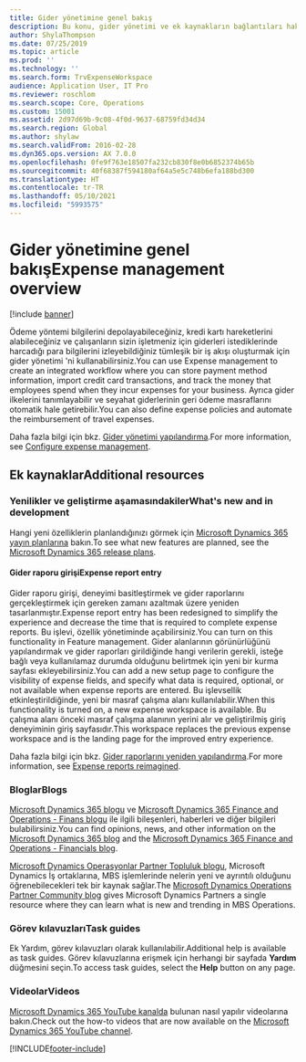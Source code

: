 ```yaml
---
title: Gider yönetimine genel bakış
description: Bu konu, gider yönetimi ve ek kaynakların bağlantıları hakkında genel bilgiler sağlar. Ödeme yöntemi bilgilerini depolayabileceğiniz, kredi kartı hareketlerini alabileceğiniz ve çalışanların sizin işletmeniz için giderleri istediklerinde harcadığı para bilgilerini izleyebildiğiniz tümleşik bir iş akışı oluşturmak için gider yönetimi 'ni kullanabilirsiniz.
author: ShylaThompson
ms.date: 07/25/2019
ms.topic: article
ms.prod: ''
ms.technology: ''
ms.search.form: TrvExpenseWorkspace
audience: Application User, IT Pro
ms.reviewer: roschlom
ms.search.scope: Core, Operations
ms.custom: 15001
ms.assetid: 2d97d69b-9c08-4f0d-9637-68759fd34d34
ms.search.region: Global
ms.author: shylaw
ms.search.validFrom: 2016-02-28
ms.dyn365.ops.version: AX 7.0.0
ms.openlocfilehash: 0fe9f763e18507fa232cb830f8e0b6852374b65b
ms.sourcegitcommit: 40f68387f594180af64a5e5c748b6efa188bd300
ms.translationtype: HT
ms.contentlocale: tr-TR
ms.lasthandoff: 05/10/2021
ms.locfileid: "5993575"
---
```

# <a name="expense-management-overview"></a><span data-ttu-id="0a6bb-104">Gider yönetimine genel bakış</span><span class="sxs-lookup"><span data-stu-id="0a6bb-104">Expense management overview</span></span>

[!include [banner](../includes/banner.md)]

<span data-ttu-id="0a6bb-105">Ödeme yöntemi bilgilerini depolayabileceğiniz, kredi kartı hareketlerini alabileceğiniz ve çalışanların sizin işletmeniz için giderleri istediklerinde harcadığı para bilgilerini izleyebildiğiniz tümleşik bir iş akışı oluşturmak için gider yönetimi 'ni kullanabilirsiniz.</span><span class="sxs-lookup"><span data-stu-id="0a6bb-105">You can use Expense management to create an integrated workflow where you can store payment method information, import credit card transactions, and track the money that employees spend when they incur expenses for your business.</span></span> <span data-ttu-id="0a6bb-106">Ayrıca gider ilkelerini tanımlayabilir ve seyahat giderlerinin geri ödeme masraflarını otomatik hale getirebilir.</span><span class="sxs-lookup"><span data-stu-id="0a6bb-106">You can also define expense policies and automate the reimbursement of travel expenses.</span></span>

<span data-ttu-id="0a6bb-107">Daha fazla bilgi için bkz. [Gider yönetimi yapılandırma](plan-expense-management.md).</span><span class="sxs-lookup"><span data-stu-id="0a6bb-107">For more information, see [Configure expense management](plan-expense-management.md).</span></span>

## <a name="additional-resources"></a><span data-ttu-id="0a6bb-108">Ek kaynaklar</span><span class="sxs-lookup"><span data-stu-id="0a6bb-108">Additional resources</span></span>

### <a name="whats-new-and-in-development"></a><span data-ttu-id="0a6bb-109">Yenilikler ve geliştirme aşamasındakiler</span><span class="sxs-lookup"><span data-stu-id="0a6bb-109">What's new and in development</span></span>

<span data-ttu-id="0a6bb-110">Hangi yeni özelliklerin planlandığınızı görmek için [Microsoft Dynamics 365 yayın planlarına](/dynamics365/release-plans/) bakın.</span><span class="sxs-lookup"><span data-stu-id="0a6bb-110">To see what new features are planned, see the [Microsoft Dynamics 365 release plans](/dynamics365/release-plans/).</span></span>

#### <a name="expense-report-entry"></a><span data-ttu-id="0a6bb-111">Gider raporu girişi</span><span class="sxs-lookup"><span data-stu-id="0a6bb-111">Expense report entry</span></span>

<span data-ttu-id="0a6bb-112">Gider raporu girişi, deneyimi basitleştirmek ve gider raporlarını gerçekleştirmek için gereken zamanı azaltmak üzere yeniden tasarlanmıştır.</span><span class="sxs-lookup"><span data-stu-id="0a6bb-112">Expense report entry has been redesigned to simplify the experience and decrease the time that is required to complete expense reports.</span></span> <span data-ttu-id="0a6bb-113">Bu işlevi, özellik yönetiminde açabilirsiniz.</span><span class="sxs-lookup"><span data-stu-id="0a6bb-113">You can turn on this functionality in Feature management.</span></span> <span data-ttu-id="0a6bb-114">Gider alanlarının görünürlüğünü yapılandırmak ve gider raporları girildiğinde hangi verilerin gerekli, isteğe bağlı veya kullanılamaz durumda olduğunu belirtmek için yeni bir kurma sayfası ekleyebilirsiniz.</span><span class="sxs-lookup"><span data-stu-id="0a6bb-114">You can add a new setup page to configure the visibility of expense fields, and specify what data is required, optional, or not available when expense reports are entered.</span></span> <span data-ttu-id="0a6bb-115">Bu işlevsellik etkinleştirildiğinde, yeni bir masraf çalışma alanı kullanılabilir.</span><span class="sxs-lookup"><span data-stu-id="0a6bb-115">When this functionality is turned on, a new expense workspace is available.</span></span> <span data-ttu-id="0a6bb-116">Bu çalışma alanı önceki masraf çalışma alanının yerini alır ve geliştirilmiş giriş deneyiminin giriş sayfasıdır.</span><span class="sxs-lookup"><span data-stu-id="0a6bb-116">This workspace replaces the previous expense workspace and is the landing page for the improved entry experience.</span></span>

<span data-ttu-id="0a6bb-117">Daha fazla bilgi için bkz. [Gider raporlarını yeniden yapılandırma](ExpenseWorkspaceNew.md).</span><span class="sxs-lookup"><span data-stu-id="0a6bb-117">For more information, see [Expense reports reimagined](ExpenseWorkspaceNew.md).</span></span>

### <a name="blogs"></a><span data-ttu-id="0a6bb-118">Bloglar</span><span class="sxs-lookup"><span data-stu-id="0a6bb-118">Blogs</span></span>

<span data-ttu-id="0a6bb-119">[Microsoft Dynamics 365 blogu](https://community.dynamics.com/b/msftdynamicsblog?c=Enterprise) ve [Microsoft Dynamics 365 Finance and Operations - Finans blogu](https://community.dynamics.com/365/financeandoperations/b/financials) ile ilgili bileşenleri, haberleri ve diğer bilgileri bulabilirsiniz.</span><span class="sxs-lookup"><span data-stu-id="0a6bb-119">You can find opinions, news, and other information on the [Microsoft Dynamics 365 blog](https://community.dynamics.com/b/msftdynamicsblog?c=Enterprise) and the [Microsoft Dynamics 365 Finance and Operations - Financials blog](https://community.dynamics.com/365/financeandoperations/b/financials).</span></span>

<span data-ttu-id="0a6bb-120">[Microsoft Dynamics Operasyonlar Partner Topluluk blogu](https://community.dynamics.com/partner/b/operationspartnercommunityblog), Microsoft Dynamics İş ortaklarına, MBS işlemlerinde nelerin yeni ve ayrıntılı olduğunu öğrenebilecekleri tek bir kaynak sağlar.</span><span class="sxs-lookup"><span data-stu-id="0a6bb-120">The [Microsoft Dynamics Operations Partner Community blog](https://community.dynamics.com/partner/b/operationspartnercommunityblog) gives Microsoft Dynamics Partners a single resource where they can learn what is new and trending in MBS Operations.</span></span>

### <a name="task-guides"></a><span data-ttu-id="0a6bb-121">Görev kılavuzları</span><span class="sxs-lookup"><span data-stu-id="0a6bb-121">Task guides</span></span>

<span data-ttu-id="0a6bb-122">Ek Yardım, görev kılavuzları olarak kullanılabilir.</span><span class="sxs-lookup"><span data-stu-id="0a6bb-122">Additional help is available as task guides.</span></span> <span data-ttu-id="0a6bb-123">Görev kılavuzlarına erişmek için herhangi bir sayfada **Yardım** düğmesini seçin.</span><span class="sxs-lookup"><span data-stu-id="0a6bb-123">To access task guides, select the **Help** button on any page.</span></span>

### <a name="videos"></a><span data-ttu-id="0a6bb-124">Videolar</span><span class="sxs-lookup"><span data-stu-id="0a6bb-124">Videos</span></span>

<span data-ttu-id="0a6bb-125">[Microsoft Dynamics 365 YouTube kanalda](https://www.youtube.com/channel/UCJGCg4rB3QSs8y_1FquelBQ) bulunan nasıl yapılır videolarına bakın.</span><span class="sxs-lookup"><span data-stu-id="0a6bb-125">Check out the how-to videos that are now available on the [Microsoft Dynamics 365 YouTube channel](https://www.youtube.com/channel/UCJGCg4rB3QSs8y_1FquelBQ).</span></span>


[!INCLUDE[footer-include](../includes/footer-banner.md)]